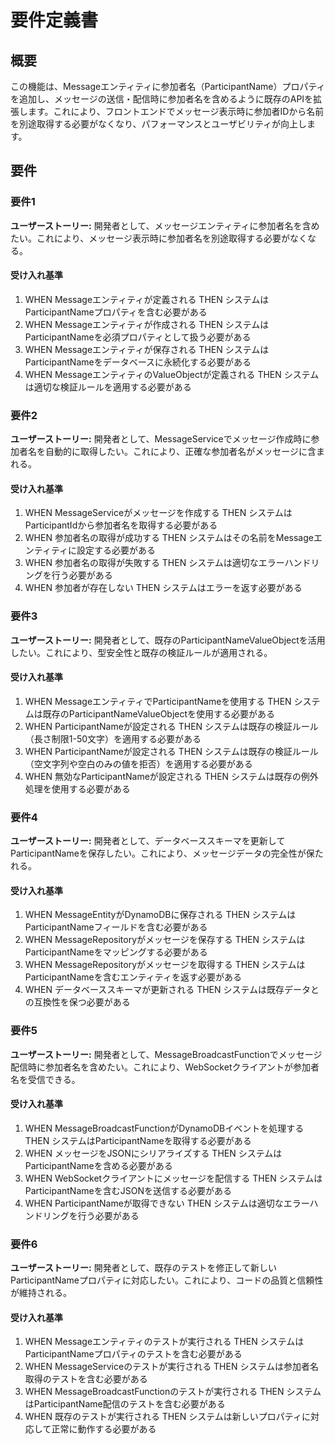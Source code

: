 # 要件定義書

## 概要

この機能は、Messageエンティティに参加者名（ParticipantName）プロパティを追加し、メッセージの送信・配信時に参加者名を含めるように既存のAPIを拡張します。これにより、フロントエンドでメッセージ表示時に参加者IDから名前を別途取得する必要がなくなり、パフォーマンスとユーザビリティが向上します。

## 要件

### 要件1

**ユーザーストーリー:** 開発者として、メッセージエンティティに参加者名を含めたい。これにより、メッセージ表示時に参加者名を別途取得する必要がなくなる。

#### 受け入れ基準

1. WHEN Messageエンティティが定義される THEN システムはParticipantNameプロパティを含む必要がある
2. WHEN Messageエンティティが作成される THEN システムはParticipantNameを必須プロパティとして扱う必要がある
3. WHEN Messageエンティティが保存される THEN システムはParticipantNameをデータベースに永続化する必要がある
4. WHEN MessageエンティティのValueObjectが定義される THEN システムは適切な検証ルールを適用する必要がある

### 要件2

**ユーザーストーリー:** 開発者として、MessageServiceでメッセージ作成時に参加者名を自動的に取得したい。これにより、正確な参加者名がメッセージに含まれる。

#### 受け入れ基準

1. WHEN MessageServiceがメッセージを作成する THEN システムはParticipantIdから参加者名を取得する必要がある
2. WHEN 参加者名の取得が成功する THEN システムはその名前をMessageエンティティに設定する必要がある
3. WHEN 参加者名の取得が失敗する THEN システムは適切なエラーハンドリングを行う必要がある
4. WHEN 参加者が存在しない THEN システムはエラーを返す必要がある

### 要件3

**ユーザーストーリー:** 開発者として、既存のParticipantNameValueObjectを活用したい。これにより、型安全性と既存の検証ルールが適用される。

#### 受け入れ基準

1. WHEN MessageエンティティでParticipantNameを使用する THEN システムは既存のParticipantNameValueObjectを使用する必要がある
2. WHEN ParticipantNameが設定される THEN システムは既存の検証ルール（長さ制限1-50文字）を適用する必要がある
3. WHEN ParticipantNameが設定される THEN システムは既存の検証ルール（空文字列や空白のみの値を拒否）を適用する必要がある
4. WHEN 無効なParticipantNameが設定される THEN システムは既存の例外処理を使用する必要がある

### 要件4

**ユーザーストーリー:** 開発者として、データベーススキーマを更新してParticipantNameを保存したい。これにより、メッセージデータの完全性が保たれる。

#### 受け入れ基準

1. WHEN MessageEntityがDynamoDBに保存される THEN システムはParticipantNameフィールドを含む必要がある
2. WHEN MessageRepositoryがメッセージを保存する THEN システムはParticipantNameをマッピングする必要がある
3. WHEN MessageRepositoryがメッセージを取得する THEN システムはParticipantNameを含むエンティティを返す必要がある
4. WHEN データベーススキーマが更新される THEN システムは既存データとの互換性を保つ必要がある

### 要件5

**ユーザーストーリー:** 開発者として、MessageBroadcastFunctionでメッセージ配信時に参加者名を含めたい。これにより、WebSocketクライアントが参加者名を受信できる。

#### 受け入れ基準

1. WHEN MessageBroadcastFunctionがDynamoDBイベントを処理する THEN システムはParticipantNameを取得する必要がある
2. WHEN メッセージをJSONにシリアライズする THEN システムはParticipantNameを含める必要がある
3. WHEN WebSocketクライアントにメッセージを配信する THEN システムはParticipantNameを含むJSONを送信する必要がある
4. WHEN ParticipantNameが取得できない THEN システムは適切なエラーハンドリングを行う必要がある

### 要件6

**ユーザーストーリー:** 開発者として、既存のテストを修正して新しいParticipantNameプロパティに対応したい。これにより、コードの品質と信頼性が維持される。

#### 受け入れ基準

1. WHEN Messageエンティティのテストが実行される THEN システムはParticipantNameプロパティのテストを含む必要がある
2. WHEN MessageServiceのテストが実行される THEN システムは参加者名取得のテストを含む必要がある
3. WHEN MessageBroadcastFunctionのテストが実行される THEN システムはParticipantName配信のテストを含む必要がある
4. WHEN 既存のテストが実行される THEN システムは新しいプロパティに対応して正常に動作する必要がある